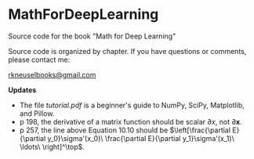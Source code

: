 # MathForDeepLearning
Source code for the book "Math for Deep Learning"

Source code is organized by chapter.  If you have questions
or comments, please contact me:

rkneuselbooks@gmail.com

**Updates**
- The file *tutorial.pdf* is a beginner's guide to NumPy, SciPy, Matplotlib, and Pillow.
- p 198, the derivative of a matrix function should be scalar $\partial x$, not $\partial\mathbf{x}$.
- p 257, the line above Equation 10.10 should be $\left[\frac{\partial E}{\partial y_0}\sigma'(x_0)\ \frac{\partial E}{\partial y_1}\sigma'(x_1)\ \ldots\ \right]^\top$.


